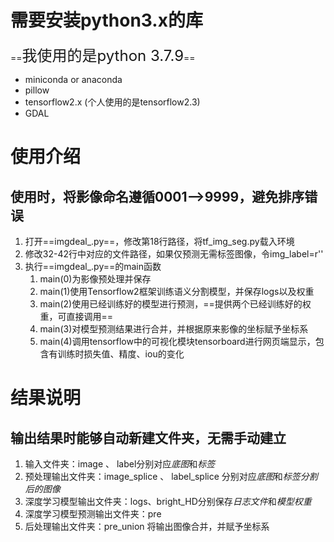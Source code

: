 # 需要安装python3.x的库
==<font size=5>我使用的是python 3.7.9</font>==
- miniconda or anaconda
- pillow
- tensorflow2.x  (个人使用的是tensorflow2.3)
- GDAL
# 使用介绍
## 使用时，将影像命名遵循0001-->9999，避免排序错误
1. 打开==imgdeal_.py==，修改第18行路径，将tf_img_seg.py载入环境
2. 修改32-42行中对应的文件路径，如果仅预测无需标签图像，令img_label=r''
3. 执行==imgdeal_.py==的main函数
    1. main(0)为影像预处理并保存
    2. main(1)使用Tensorflow2框架训练语义分割模型，并保存logs以及权重
    3. main(2)使用已经训练好的模型进行预测，==提供两个已经训练好的权重，可直接调用==
    4. main(3)对模型预测结果进行合并，并根据原来影像的坐标赋予坐标系
    5. main(4)调用tensorflow中的可视化模块tensorboard进行网页端显示，包含有训练时损失值、精度、iou的变化

# 结果说明
## 输出结果时能够自动新建文件夹，无需手动建立
1. 输入文件夹：image 、 label分别对应*底图*和*标签*
2. 预处理输出文件夹：image_splice 、 label_splice 分别对应*底图*和*标签分割后的图像*
3. 深度学习模型输出文件夹：logs、bright_HD分别保存*日志文件*和*模型权重*
4. 深度学习模型预测输出文件夹：pre
5. 后处理输出文件夹：pre_union 将输出图像合并，并赋予坐标系
